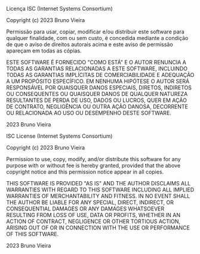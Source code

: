 Licença ISC (Internet Systems Consortium)

Copyright (c) 2023 Bruno Vieira

Permissão para usar, copiar, modificar e/ou distribuir este software para qualquer finalidade, com ou sem custo, é concedida mediante a condição de que o aviso de direitos autorais acima e este aviso de permissão apareçam em todas as cópias.

ESTE SOFTWARE É FORNECIDO "COMO ESTÁ" E O AUTOR RENUNCIA A TODAS AS GARANTIAS RELACIONADAS A ESTE SOFTWARE, INCLUINDO TODAS AS GARANTIAS IMPLÍCITAS DE COMERCIABILIDADE E ADEQUAÇÃO A UM PROPÓSITO ESPECÍFICO. EM NENHUMA HIPÓTESE O AUTOR SERÁ RESPONSÁVEL POR QUAISQUER DANOS ESPECIAIS, DIRETOS, INDIRETOS OU CONSEQUENTES OU QUAISQUER DANOS DE QUALQUER NATUREZA RESULTANTES DE PERDA DE USO, DADOS OU LUCROS, QUER EM AÇÃO DE CONTRATO, NEGLIGÊNCIA OU OUTRA AÇÃO DANOSA, DECORRENTE OU RELACIONADA AO USO OU DESEMPENHO DESTE SOFTWARE.

2023 Bruno Vieira


ISC License (Internet Systems Consortium)

Copyright (c) 2023 Bruno Vieira

Permission to use, copy, modify, and/or distribute this software for any purpose with or without fee is hereby granted, provided that the above copyright notice and this permission notice appear in all copies.

THIS SOFTWARE IS PROVIDED "AS IS" AND THE AUTHOR DISCLAIMS ALL WARRANTIES WITH REGARD TO THIS SOFTWARE INCLUDING ALL IMPLIED WARRANTIES OF MERCHANTABILITY AND FITNESS. IN NO EVENT SHALL THE AUTHOR BE LIABLE FOR ANY SPECIAL, DIRECT, INDIRECT, OR CONSEQUENTIAL DAMAGES OR ANY DAMAGES WHATSOEVER RESULTING FROM LOSS OF USE, DATA OR PROFITS, WHETHER IN AN ACTION OF CONTRACT, NEGLIGENCE OR OTHER TORTIOUS ACTION, ARISING OUT OF OR IN CONNECTION WITH THE USE OR PERFORMANCE OF THIS SOFTWARE.

2023 Bruno Vieira
